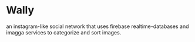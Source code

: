 # Wally
an instagram-like social network that uses firebase realtime-databases and imagga services to categorize and sort images.

